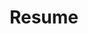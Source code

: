 ---
layout: default
permalink: /cv/
title: Resume
nav: true
nav_order: 4
redirect_to: /assets/pdf/Resume.pdf
---